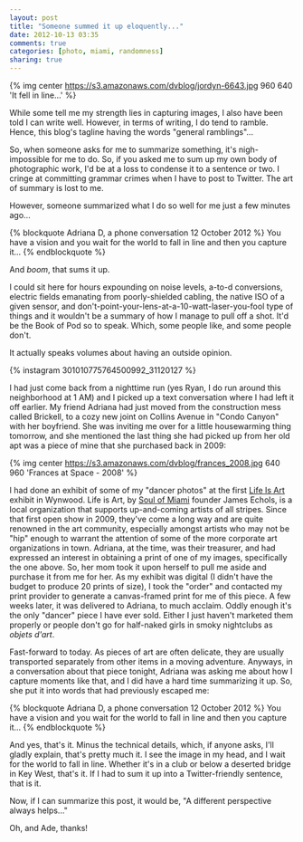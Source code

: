 ```yaml
---
layout: post
title: "Someone summed it up eloquently..."
date: 2012-10-13 03:35
comments: true
categories: [photo, miami, randomness]
sharing: true
---
```


{% img center https://s3.amazonaws.com/dvblog/jordyn-6643.jpg 960 640 'It fell in line...' %}

While some tell me my strength lies in capturing images, I also have been told I can write well. However, in terms of writing, I do tend to ramble. Hence, this blog's tagline having the words "general ramblings"...

So, when someone asks for me to summarize something, it's nigh-impossible for me to do. So, if you asked me to sum up my own body of photographic work, I'd be at a loss to condense it to a sentence or two. I cringe at committing grammar crimes when I have to post to Twitter. The art of summary is lost to me. 

However, someone summarized what I do so well for me just a few minutes ago...

<!-- more -->

{% blockquote Adriana D, a phone conversation 12 October 2012 %}
You have a vision and you wait for the world to fall in line and then you capture it...
{% endblockquote %}

And _boom_, that sums it up. 

I could sit here for hours expounding on noise levels, a-to-d conversions, electric fields emanating from poorly-shielded cabling, the native ISO of a given sensor, and don't-point-your-lens-at-a-10-watt-laser-you-fool type of things and it wouldn't be a summary of how I manage to pull off a shot. It'd be the Book of Pod so to speak. Which, some people like, and some people don't. 

It actually speaks volumes about having an outside opinion. 

{% instagram 301010775764500992_31120127 %}

I had just come back from a nighttime run (yes Ryan, I do run around this neighborhood at 1 AM) and I picked up a text conversation where I had left it off earlier. My friend Adriana had just moved from the construction mess called Brickell, to a cozy new joint on Collins Avenue in "Condo Canyon" with her boyfriend. She was inviting me over for a little housewarming thing tomorrow, and she mentioned the last thing she had picked up from her old apt was a piece of mine that she purchased back in 2009: 

{% img center https://s3.amazonaws.com/dvblog/frances_2008.jpg 640 960 'Frances at Space - 2008' %}

I had done an exhibit of some of my "dancer photos" at the first <a href="http://lifeisart.org">Life Is Art</a> exhibit in Wynwood. Life is Art, by <a href="http://soulofmiami.org">Soul of Miami</a> founder James Echols, is a local organization that supports up-and-coming artists of all stripes. Since that first open show in 2009, they've come a long way and are quite renowned in the art community, especially amongst artists who may not be "hip" enough to warrant the attention of some of the more corporate art organizations in town. Adriana, at the time, was their treasurer, and had expressed an interest in obtaining a print of one of my images, specifically the one above. So, her mom took it upon herself to pull me aside and purchase it from me for her. As my exhibit was digital (I didn't have the budget to produce 20 prints of size), I took the "order" and contacted my print provider to generate a canvas-framed print for me of this piece. A few weeks later, it was delivered to Adriana, to much acclaim. Oddly enough it's the only "dancer" piece I have ever sold. Either I just haven't marketed them properly or people don't go for half-naked girls in smoky nightclubs as _objets d'art_.  

Fast-forward to today. As pieces of art are often delicate, they are usually transported separately from other items in a moving adventure. Anyways, in a conversation about that piece tonight, Adriana was asking me about how I capture moments like that, and I did have a hard time summarizing it up. So, she put it into words that had previously escaped me:

{% blockquote Adriana D, a phone conversation 12 October 2012 %}
You have a vision and you wait for the world to fall in line and then you capture it...
{% endblockquote %}

And yes, that's it. Minus the technical details, which, if anyone asks, I'll gladly explain, that's pretty much it. I see the image in my head, and I wait for the world to fall in line. Whether it's in a club or below a deserted bridge in Key West, that's it. If I had to sum it up into a Twitter-friendly sentence, that is it.

Now, if I can summarize this post, it would be, "A different perspective always helps..."

Oh, and Ade, thanks!






